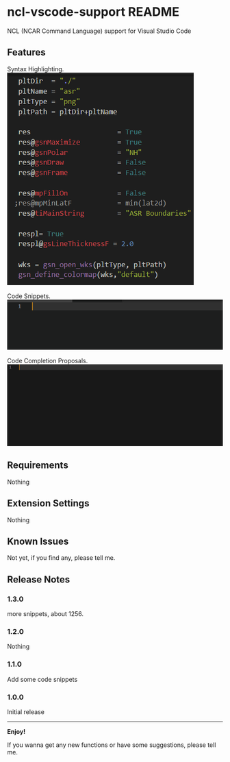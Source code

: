 # ncl-vscode-support README

NCL (NCAR Command Language) support for Visual Studio Code

## Features

Syntax Highlighting.</br>
![Syntax Highlighting](images/SyntaxHighlighting.png "Syntax Highlighting")

Code Snippets.</br>
![Code Snippets](images/CodeSnippets.gif "Code Snippets")

Code Completion Proposals.</br>
![Code Completion Proposals](images/CodeCompletion.gif "Code Completion Proposals")

## Requirements

Nothing

## Extension Settings

Nothing

## Known Issues

Not yet, if you find any, please tell me.

## Release Notes

### 1.3.0

more snippets, about 1256.

### 1.2.0

Nothing

### 1.1.0

Add some code snippets

### 1.0.0

Initial release

-----------------------------------------------------------------------------------------------------------

**Enjoy!**

If you wanna get any new functions or have some suggestions, please tell me.